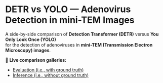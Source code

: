 # DETR vs YOLO — Adenovirus Detection in mini-TEM Images
A side-by-side comparison of **Detection Transformer (DETR)** versus **You Only Look Once (YOLO)**  
for the detection of adenoviruses in **mini-TEM (Transmission Electron Microscopy) images**.

🔗 **Live comparison galleries:**  
- [Evaluation (i.e., with ground truth)](docs/evaluation.md)  
- [Inference (i.e., without ground truth)](docs/inference.md)
